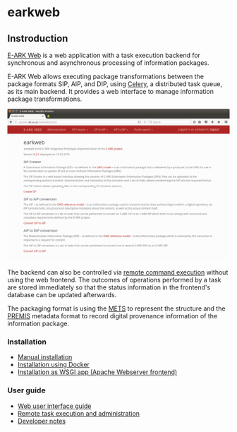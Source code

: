 # earkweb

## Instroduction

[E-ARK Web](https://github.com/eark-project/earkweb) is a web application with a task execution backend for synchronous and asynchronous processing of information packages.

E-ARK Web allows executing package transformations between the package formats SIP, AIP, and DIP, using [Celery](http://www.celeryproject.org), a distributed task queue, as its 
main backend. It provides a web interface to manage information package transformations. 

![earkweb home](./docs/img/earkweb_home.png)

The backend can also be controlled via [remote command execution](./docs/user_guide_remotetask.md) without using the web frontend. The outcomes of operations performed by a task 
are stored immediately so that the status information in the frontend's database can be updated afterwards. 
 
The packaging format is using the [METS](http://www.loc.gov/standards/mets/) to represent the structure and the [PREMIS](http://www.loc.gov/standards/premis/) metadata format to 
record digital provenance information of the information package.

### Installation

* [Manual installation](./docs/install_manual.md) 
* [Installation using Docker](./docs/install_docker.md)
* [Installation as WSGI app (Apache Webserver frontend)](./docs/install_wsgi.md)

### User guide

* [Web user interface guide](./docs/user_guide_webui.md)
* [Remote task execution and administration](./docs/user_guide_remotetask.md)
* [Developer notes](./docs/user_guide_developer_notes.md)